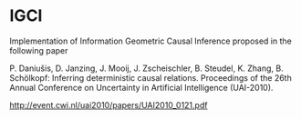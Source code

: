 # IGCI

Implementation of Information Geometric Causal Inference proposed in the following paper

P. Daniušis, D. Janzing, J. Mooij, J. Zscheischler, B. Steudel, K. Zhang, B. Schölkopf:  Inferring deterministic causal relations. Proceedings of the 26th Annual Conference on Uncertainty in Artificial Intelligence (UAI-2010).

http://event.cwi.nl/uai2010/papers/UAI2010_0121.pdf
